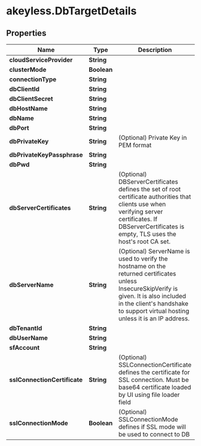 # akeyless.DbTargetDetails

## Properties

Name | Type | Description | Notes
------------ | ------------- | ------------- | -------------
**cloudServiceProvider** | **String** |  | [optional] 
**clusterMode** | **Boolean** |  | [optional] 
**connectionType** | **String** |  | [optional] 
**dbClientId** | **String** |  | [optional] 
**dbClientSecret** | **String** |  | [optional] 
**dbHostName** | **String** |  | [optional] 
**dbName** | **String** |  | [optional] 
**dbPort** | **String** |  | [optional] 
**dbPrivateKey** | **String** | (Optional) Private Key in PEM format | [optional] 
**dbPrivateKeyPassphrase** | **String** |  | [optional] 
**dbPwd** | **String** |  | [optional] 
**dbServerCertificates** | **String** | (Optional) DBServerCertificates defines the set of root certificate authorities that clients use when verifying server certificates. If DBServerCertificates is empty, TLS uses the host&#39;s root CA set. | [optional] 
**dbServerName** | **String** | (Optional) ServerName is used to verify the hostname on the returned certificates unless InsecureSkipVerify is given. It is also included in the client&#39;s handshake to support virtual hosting unless it is an IP address. | [optional] 
**dbTenantId** | **String** |  | [optional] 
**dbUserName** | **String** |  | [optional] 
**sfAccount** | **String** |  | [optional] 
**sslConnectionCertificate** | **String** | (Optional) SSLConnectionCertificate defines the certificate for SSL connection. Must be base64 certificate loaded by UI using file loader field | [optional] 
**sslConnectionMode** | **Boolean** | (Optional) SSLConnectionMode defines if SSL mode will be used to connect to DB | [optional] 


